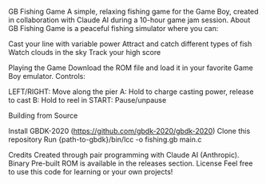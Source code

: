 GB Fishing Game
A simple, relaxing fishing game for the Game Boy, created in collaboration with Claude AI during a 10-hour game jam session.
About
GB Fishing Game is a peaceful fishing simulator where you can:

Cast your line with variable power
Attract and catch different types of fish
Watch clouds in the sky
Track your high score

Playing the Game
Download the ROM file and load it in your favorite Game Boy emulator.
Controls:

LEFT/RIGHT: Move along the pier
A: Hold to charge casting power, release to cast
B: Hold to reel in
START: Pause/unpause

Building from Source

Install GBDK-2020 (https://github.com/gbdk-2020/gbdk-2020)
Clone this repository
Run {path-to-gbdk}/bin/lcc -o fishing.gb main.c

Credits
Created through pair programming with Claude AI (Anthropic).
Binary
Pre-built ROM is available in the releases section.
License
Feel free to use this code for learning or your own projects!